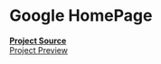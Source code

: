 # Google HomePage
**[Project Source](https://www.theodinproject.com/paths/foundations/courses/foundations/lessons/html-css)**\
[Project Preview](https://ibahcode.github.io/google-homepage/)